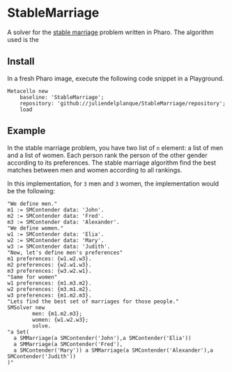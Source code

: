 # StableMarriage
A solver for the [stable marriage](https://en.wikipedia.org/wiki/Stable_marriage_problem#Algorithm) problem written in Pharo. The algorithm used is the

## Install
In a fresh Pharo image, execute the following code snippet in a Playground.
```
Metacello new
    baseline: 'StableMarriage';
    repository: 'github://juliendelplanque/StableMarriage/repository';
    load
```

## Example
In the stable marriage problem, you have two list of `n` element: a list of men and a list of women. Each person rank the person of the other gender according to its preferences. The stable marriage algorithm find the best matches between men and women according to all rankings.

In this implementation, for `3` men and `3` women, the implementation would be the following:

```
"We define men."
m1 := SMContender data: 'John'.
m2 := SMContender data: 'Fred'.
m3 := SMContender data: 'Alexander'.
"We define women."
w1 := SMContender data: 'Elia'.
w2 := SMContender data: 'Mary'.
w3 := SMContender data: 'Judith'.
"Now, let's define men's preferences"
m1 preferences: {w1.w2.w3}.
m2 preferences: {w2.w1.w3}.
m3 preferences: {w3.w2.w1}.
"Same for women"
w1 preferences: {m1.m3.m2}.
w2 preferences: {m3.m1.m2}.
w3 preferences: {m1.m2.m3}.
"Lets find the best set of marriages for those people."
SMSolver new
		men: {m1.m2.m3};
		women: {w1.w2.w3};
		solve.
"a Set(
  a SMMarriage(a SMContender('John'),a SMContender('Elia'))
  a SMMarriage(a SMContender('Fred'),
  a SMContender('Mary')) a SMMarriage(a SMContender('Alexander'),a SMContender('Judith'))
)"
```
